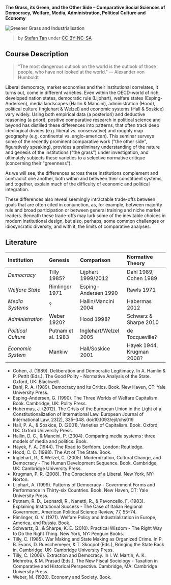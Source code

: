 **The Grass, its Green, and the Other Side – Comparative Social Sciences of Democracy, Welfare, Media, Administration, Political Culture and Economy**

![Greener Grass and Industrialisation](http://dl.dropboxusercontent.com/u/5341489/images/greener-grass-industrialisation.jpg)
> by [Stefan Tan](http://www.flickr.com/photos/_stefano_/11750989515/) under [CC BY-NC-SA](https://creativecommons.org/licenses/by-nc-sa/2.0/)


## Course Description

> "The most dangerous outlook on the world is the outlook of those people, who have not looked at the world."
> -- Alexander von Humboldt

Liberal democracy, market economies and their institutional correlates, it turns out, come in different varieties.
Even within the OECD-world of rich, developed nation states, democratic rule (Lijphart), welfare states (Esping-Andersen), media landscapes (Hallin & Mancini), administration (Hood), political culture (Inglehart & Welzel) and economic systems (Hall & Soskice) vary widely.
Using both empirical data (a posteriori) and deductive reasoning (a priori), positive comparative research in political science and beyond has distilled these differences into patterns, that often track deep ideological divides (e.g. liberal vs. conservative) and roughly map geography (e.g. continental vs. anglo-american).
This seminar surveys some of the recently prominent comparative work ("the other side", figuratively speaking), provides a preliminary understanding of the nature and genesis of the institutions ("the grass") under investigation, and ultimately subjects these varieties to a selective normative critique (concerning their "greenness").

As we will see, the differences across these institutions complement and contradict one another, both within and between their constituent systems, and together, explain much of the difficulty of economic and political integration.

These differences also reveal seemingly intractable trade-offs between goals that are often cited in conjunction, as, for example, between majority rule and broad participation or between general training and niche market leaders.
Beneath these trade-offs may lurk some of the inevitable choices in modern institutional design, but also, perhaps, some common challenges or idiosyncratic diversity, and with it, the limits of comparative analyses.


## Literature

| Institution | Genesis | Comparison | Normative Theory |
|:-----------------|:---------------|:---------------------|:-----------------------|
| *Democracy* | Tilly 1985? | Lijphart 1999/2012 | Dahl 1989, Cohen 1989 |
| *Welfare State* | Rimlinger 1971 | Esping-Andersen 1990 | Rawls 1971 |
| *Media Systems* | ? | Hallin/Mancini 2004 | Habermas 2012 |
| *Administration* | Weber 1920? | Hood 1998? | Schwarz & Sharpe 2010 |
| *Political Culture* | Putnam et al. 1983 | Inglehart/Welzel 2005 | de Tocqueville? |
| *Economic System* | Mankiw | Hall/Soskice 2001 | Hayek 1944, Krugman 2008? |

- Cohen, J. (1989). Deliberation and Democratic Legitimacy. In A. Hamlin & P. Pettit (Eds.), The Good Polity - Normative Analysis of the State. Oxford, UK: Blackwell.
- Dahl, R. A. (1989). Democracy and its Critics. Book. New Haven, CT: Yale University Press.
- Esping-Andersen, G. (1990). The Three Worlds of Welfare Capitalism. Book. Cambridge, UK: Polity Press.
- Habermas, J. (2012). The Crisis of the European Union in the Light of a Constitutionalization of International Law. European Journal of International Law, 23(2), 335–348. doi:10.1093/ejil/chs019
- Hall, P. A., & Soskice, D. (2001). Varieties of Capitalism. Book. Oxford, UK: Oxford University Press.
- Hallin, D. C., & Mancini, P. (2004). Comparing media systems : three models of media and politics. Book.
- Hayek, F. A. (1944). The Road to Serfdom. London: Routledge.
- Hood, C. C. (1998). The Art of The State. Book.
- Inglehart, R., & Welzel, C. (2005). Modernization, Cultural Change, and Democracy - The Human Development Sequence. Book. Cambridge, UK: Cambridge University Press.
- Krugman, P. R. (2008). The Conscience of a Liberal. New York, NY: Norton.
- Lijphart, A. (1999). Patterns of Democracy - Government Forms and Performance in Thirty-six Countries. Book. New Haven, CT: Yale University Press.
- Putnam, R. D., Leonardi, R., Nanetti, R., & Pavoncello, F. (1983). Explaining Institutional Success - The Case of Italian Regional Government. American Political Science Review, 77, 55–74.
- Rimlinger, G. V. (1971). Welfare Policy and Industrialization in Europe, America, and Russia. Book.
- Schwartz, B., & Sharpe, K. E. (2010). Practical Wisdom - The Right Way to Do the Right Thing. New York, NY: Penguin Books.
- Tilly, C. (1985). War Making and State Making as Organized Crime. In P. B. Evans, D. Rueschemeyer, & T. Skocpol (Eds.), Bringing the State Back in. Cambridge, UK: Cambridge University Press.
- Tilly, C. (2006). Extraction and Democracy. In I. W. Martin, A. K. Mehrotra, & M. Prasad (Eds.), The New Fiscal Sociology - Taxation in Comparative and Historical Perspective. Cambridge, MA: Cambridge University Press.
- Weber, M. (1920). Economy and Society. Book.

